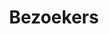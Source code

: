 ---
title: "Bezoekers"
meta_title: ""
description: ""
identifier: Bezoekers
name: Bezoekers
menus: 
  main:
    weight: 4
draft: false
_build:
  render: ""
  
# Quick links menu
quick_links:
  buttons:
    - button: Media
      link: "../over/media/"
    - button: Uitslagen
      link: "uitslag/"
    - button: Baankaart
      link: "stuurliedeninstructie/documents/Baankaart_Oudekerk_Amsterdam.pdf"
    - button: Tijdschema
      link: "tijdschema/"
    - button: Bepalingen
      link: "bepaling/"
    - button: Botenwagens
      link: "botenwagens/"
    - button: Organisatie
      link: "../over/organisatie/"
    - button: Vrijwilligers
      link: "../over/vrijwilligers/"
---